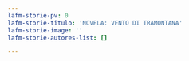 ```yaml
---
lafm-storie-pv: 0
lafm-storie-titulo: 'NOVELA: VENTO DI TRAMONTANA'
lafm-storie-image: ''
lafm-storie-autores-list: []

---
```

